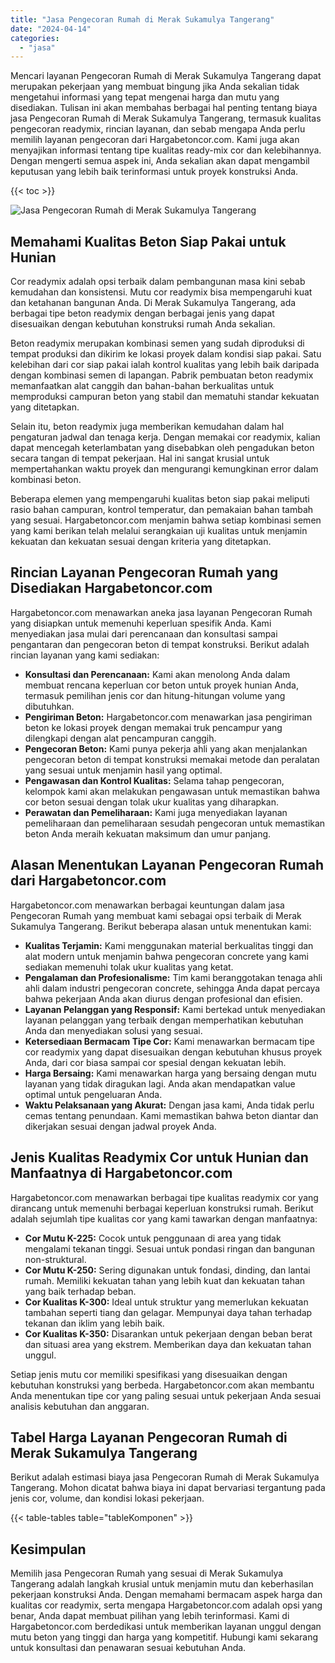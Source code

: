 ```yaml
---
title: "Jasa Pengecoran Rumah di Merak Sukamulya Tangerang"
date: "2024-04-14"
categories: 
  - "jasa"
---
```



Mencari layanan Pengecoran Rumah di Merak Sukamulya Tangerang dapat merupakan pekerjaan yang membuat bingung jika Anda sekalian tidak mengetahui informasi yang tepat mengenai harga dan mutu yang disediakan. Tulisan ini akan membahas berbagai hal penting tentang biaya jasa Pengecoran Rumah di Merak Sukamulya Tangerang, termasuk kualitas pengecoran readymix, rincian layanan, dan sebab mengapa Anda perlu memilih layanan pengecoran dari Hargabetoncor.com. Kami juga akan menyajikan informasi tentang tipe kualitas ready-mix cor dan kelebihannya. Dengan mengerti semua aspek ini, Anda sekalian akan dapat mengambil keputusan yang lebih baik terinformasi untuk proyek konstruksi Anda.

{{< toc >}}

![Jasa Pengecoran Rumah di Merak Sukamulya Tangerang](https://hargareadymixid.github.io/hbc/readymix-hbc%20(26).png)

## Memahami Kualitas Beton Siap Pakai untuk Hunian

Cor readymix adalah opsi terbaik dalam pembangunan masa kini sebab kemudahan dan konsistensi. Mutu cor readymix bisa mempengaruhi kuat dan ketahanan bangunan Anda. Di Merak Sukamulya Tangerang, ada berbagai tipe beton readymix dengan berbagai jenis yang dapat disesuaikan dengan kebutuhan konstruksi rumah Anda sekalian.

Beton readymix merupakan kombinasi semen yang sudah diproduksi di tempat produksi dan dikirim ke lokasi proyek dalam kondisi siap pakai. Satu kelebihan dari cor siap pakai ialah kontrol kualitas yang lebih baik daripada dengan kombinasi semen di lapangan. Pabrik pembuatan beton readymix memanfaatkan alat canggih dan bahan-bahan berkualitas untuk memproduksi campuran beton yang stabil dan mematuhi standar kekuatan yang ditetapkan.

Selain itu, beton readymix juga memberikan kemudahan dalam hal pengaturan jadwal dan tenaga kerja. Dengan memakai cor readymix, kalian dapat mencegah keterlambatan yang disebabkan oleh pengadukan beton secara tangan di tempat pekerjaan. Hal ini sangat krusial untuk mempertahankan waktu proyek dan mengurangi kemungkinan error dalam kombinasi beton.

Beberapa elemen yang mempengaruhi kualitas beton siap pakai meliputi rasio bahan campuran, kontrol temperatur, dan pemakaian bahan tambah yang sesuai. Hargabetoncor.com menjamin bahwa setiap kombinasi semen yang kami berikan telah melalui serangkaian uji kualitas untuk menjamin kekuatan dan kekuatan sesuai dengan kriteria yang ditetapkan.

## Rincian Layanan Pengecoran Rumah yang Disediakan Hargabetoncor.com

Hargabetoncor.com menawarkan aneka jasa layanan Pengecoran Rumah yang disiapkan untuk memenuhi keperluan spesifik Anda. Kami menyediakan jasa mulai dari perencanaan dan konsultasi sampai pengantaran dan pengecoran beton di tempat konstruksi. Berikut adalah rincian layanan yang kami sediakan:

- **Konsultasi dan Perencanaan:** Kami akan menolong Anda dalam membuat rencana keperluan cor beton untuk proyek hunian Anda, termasuk pemilihan jenis cor dan hitung-hitungan volume yang dibutuhkan.
- **Pengiriman Beton:** Hargabetoncor.com menawarkan jasa pengiriman beton ke lokasi proyek dengan memakai truk pencampur yang dilengkapi dengan alat pencampuran canggih.
- **Pengecoran Beton:** Kami punya pekerja ahli yang akan menjalankan pengecoran beton di tempat konstruksi memakai metode dan peralatan yang sesuai untuk menjamin hasil yang optimal.
- **Pengawasan dan Kontrol Kualitas:** Selama tahap pengecoran, kelompok kami akan melakukan pengawasan untuk memastikan bahwa cor beton sesuai dengan tolak ukur kualitas yang diharapkan.
- **Perawatan dan Pemeliharaan:** Kami juga menyediakan layanan pemeliharaan dan pemeliharaan sesudah pengecoran untuk memastikan beton Anda meraih kekuatan maksimum dan umur panjang.

## Alasan Menentukan Layanan Pengecoran Rumah dari Hargabetoncor.com

Hargabetoncor.com menawarkan berbagai keuntungan dalam jasa Pengecoran Rumah yang membuat kami sebagai opsi terbaik di Merak Sukamulya Tangerang. Berikut beberapa alasan untuk menentukan kami:

- **Kualitas Terjamin:** Kami menggunakan material berkualitas tinggi dan alat modern untuk menjamin bahwa pengecoran concrete yang kami sediakan memenuhi tolak ukur kualitas yang ketat.
- **Pengalaman dan Profesionalisme:** Tim kami beranggotakan tenaga ahli ahli dalam industri pengecoran concrete, sehingga Anda dapat percaya bahwa pekerjaan Anda akan diurus dengan profesional dan efisien.
- **Layanan Pelanggan yang Responsif:** Kami bertekad untuk menyediakan layanan pelanggan yang terbaik dengan memperhatikan kebutuhan Anda dan menyediakan solusi yang sesuai.
- **Ketersediaan Bermacam Tipe Cor:** Kami menawarkan bermacam tipe cor readymix yang dapat disesuaikan dengan kebutuhan khusus proyek Anda, dari cor biasa sampai cor spesial dengan kekuatan lebih.
- **Harga Bersaing:** Kami menawarkan harga yang bersaing dengan mutu layanan yang tidak diragukan lagi. Anda akan mendapatkan value optimal untuk pengeluaran Anda.
- **Waktu Pelaksanaan yang Akurat:** Dengan jasa kami, Anda tidak perlu cemas tentang penundaan. Kami memastikan bahwa beton diantar dan dikerjakan sesuai dengan jadwal proyek Anda.

## Jenis Kualitas Readymix Cor untuk Hunian dan Manfaatnya di Hargabetoncor.com

Hargabetoncor.com menawarkan berbagai tipe kualitas readymix cor yang dirancang untuk memenuhi berbagai keperluan konstruksi rumah. Berikut adalah sejumlah tipe kualitas cor yang kami tawarkan dengan manfaatnya:

- **Cor Mutu K-225:** Cocok untuk penggunaan di area yang tidak mengalami tekanan tinggi. Sesuai untuk pondasi ringan dan bangunan non-struktural.
- **Cor Mutu K-250:** Sering digunakan untuk fondasi, dinding, dan lantai rumah. Memiliki kekuatan tahan yang lebih kuat dan kekuatan tahan yang baik terhadap beban.
- **Cor Kualitas K-300:** Ideal untuk struktur yang memerlukan kekuatan tambahan seperti tiang dan gelagar. Mempunyai daya tahan terhadap tekanan dan iklim yang lebih baik.
- **Cor Kualitas K-350:** Disarankan untuk pekerjaan dengan beban berat dan situasi area yang ekstrem. Memberikan daya dan kekuatan tahan unggul.

Setiap jenis mutu cor memiliki spesifikasi yang disesuaikan dengan kebutuhan konstruksi yang berbeda. Hargabetoncor.com akan membantu Anda menentukan tipe cor yang paling sesuai untuk pekerjaan Anda sesuai analisis kebutuhan dan anggaran.

## Tabel Harga Layanan Pengecoran Rumah di Merak Sukamulya Tangerang

Berikut adalah estimasi biaya jasa Pengecoran Rumah di Merak Sukamulya Tangerang. Mohon dicatat bahwa biaya ini dapat bervariasi tergantung pada jenis cor, volume, dan kondisi lokasi pekerjaan.

{{< table-tables table="tableKomponen" >}}

## Kesimpulan

Memilih jasa Pengecoran Rumah yang sesuai di Merak Sukamulya Tangerang adalah langkah krusial untuk menjamin mutu dan keberhasilan pekerjaan konstruksi Anda. Dengan memahami bermacam aspek harga dan kualitas cor readymix, serta mengapa Hargabetoncor.com adalah opsi yang benar, Anda dapat membuat pilihan yang lebih terinformasi. Kami di Hargabetoncor.com berdedikasi untuk memberikan layanan unggul dengan mutu beton yang tinggi dan harga yang kompetitif. Hubungi kami sekarang untuk konsultasi dan penawaran sesuai kebutuhan Anda.
